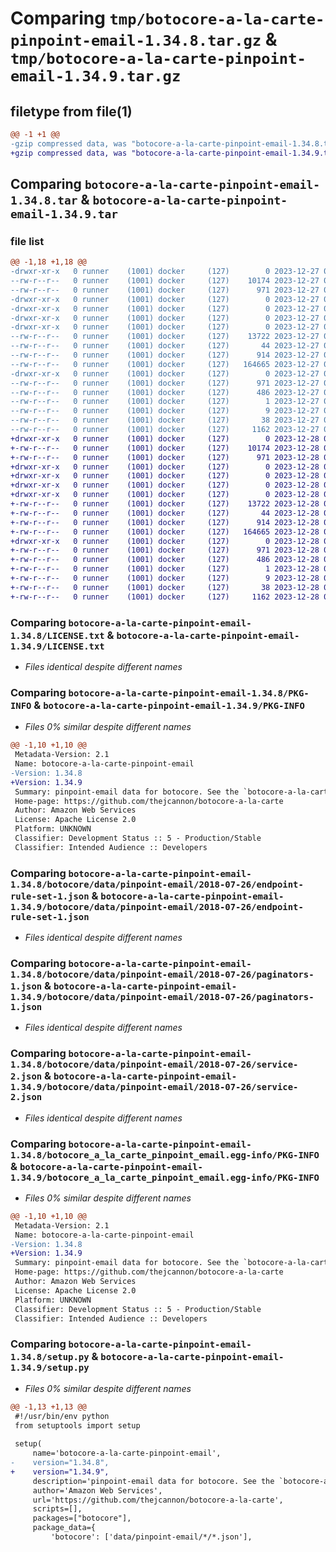 # Comparing `tmp/botocore-a-la-carte-pinpoint-email-1.34.8.tar.gz` & `tmp/botocore-a-la-carte-pinpoint-email-1.34.9.tar.gz`

## filetype from file(1)

```diff
@@ -1 +1 @@
-gzip compressed data, was "botocore-a-la-carte-pinpoint-email-1.34.8.tar", last modified: Wed Dec 27 01:06:50 2023, max compression
+gzip compressed data, was "botocore-a-la-carte-pinpoint-email-1.34.9.tar", last modified: Thu Dec 28 01:06:52 2023, max compression
```

## Comparing `botocore-a-la-carte-pinpoint-email-1.34.8.tar` & `botocore-a-la-carte-pinpoint-email-1.34.9.tar`

### file list

```diff
@@ -1,18 +1,18 @@
-drwxr-xr-x   0 runner    (1001) docker     (127)        0 2023-12-27 01:06:50.931341 botocore-a-la-carte-pinpoint-email-1.34.8/
--rw-r--r--   0 runner    (1001) docker     (127)    10174 2023-12-27 01:06:50.000000 botocore-a-la-carte-pinpoint-email-1.34.8/LICENSE.txt
--rw-r--r--   0 runner    (1001) docker     (127)      971 2023-12-27 01:06:50.931341 botocore-a-la-carte-pinpoint-email-1.34.8/PKG-INFO
-drwxr-xr-x   0 runner    (1001) docker     (127)        0 2023-12-27 01:06:50.927341 botocore-a-la-carte-pinpoint-email-1.34.8/botocore/
-drwxr-xr-x   0 runner    (1001) docker     (127)        0 2023-12-27 01:06:50.927341 botocore-a-la-carte-pinpoint-email-1.34.8/botocore/data/
-drwxr-xr-x   0 runner    (1001) docker     (127)        0 2023-12-27 01:06:50.927341 botocore-a-la-carte-pinpoint-email-1.34.8/botocore/data/pinpoint-email/
-drwxr-xr-x   0 runner    (1001) docker     (127)        0 2023-12-27 01:06:50.927341 botocore-a-la-carte-pinpoint-email-1.34.8/botocore/data/pinpoint-email/2018-07-26/
--rw-r--r--   0 runner    (1001) docker     (127)    13722 2023-12-27 01:06:29.000000 botocore-a-la-carte-pinpoint-email-1.34.8/botocore/data/pinpoint-email/2018-07-26/endpoint-rule-set-1.json
--rw-r--r--   0 runner    (1001) docker     (127)       44 2023-12-27 01:06:29.000000 botocore-a-la-carte-pinpoint-email-1.34.8/botocore/data/pinpoint-email/2018-07-26/examples-1.json
--rw-r--r--   0 runner    (1001) docker     (127)      914 2023-12-27 01:06:29.000000 botocore-a-la-carte-pinpoint-email-1.34.8/botocore/data/pinpoint-email/2018-07-26/paginators-1.json
--rw-r--r--   0 runner    (1001) docker     (127)   164665 2023-12-27 01:06:29.000000 botocore-a-la-carte-pinpoint-email-1.34.8/botocore/data/pinpoint-email/2018-07-26/service-2.json
-drwxr-xr-x   0 runner    (1001) docker     (127)        0 2023-12-27 01:06:50.931341 botocore-a-la-carte-pinpoint-email-1.34.8/botocore_a_la_carte_pinpoint_email.egg-info/
--rw-r--r--   0 runner    (1001) docker     (127)      971 2023-12-27 01:06:50.000000 botocore-a-la-carte-pinpoint-email-1.34.8/botocore_a_la_carte_pinpoint_email.egg-info/PKG-INFO
--rw-r--r--   0 runner    (1001) docker     (127)      486 2023-12-27 01:06:50.000000 botocore-a-la-carte-pinpoint-email-1.34.8/botocore_a_la_carte_pinpoint_email.egg-info/SOURCES.txt
--rw-r--r--   0 runner    (1001) docker     (127)        1 2023-12-27 01:06:50.000000 botocore-a-la-carte-pinpoint-email-1.34.8/botocore_a_la_carte_pinpoint_email.egg-info/dependency_links.txt
--rw-r--r--   0 runner    (1001) docker     (127)        9 2023-12-27 01:06:50.000000 botocore-a-la-carte-pinpoint-email-1.34.8/botocore_a_la_carte_pinpoint_email.egg-info/top_level.txt
--rw-r--r--   0 runner    (1001) docker     (127)       38 2023-12-27 01:06:50.931341 botocore-a-la-carte-pinpoint-email-1.34.8/setup.cfg
--rw-r--r--   0 runner    (1001) docker     (127)     1162 2023-12-27 01:06:50.000000 botocore-a-la-carte-pinpoint-email-1.34.8/setup.py
+drwxr-xr-x   0 runner    (1001) docker     (127)        0 2023-12-28 01:06:52.598364 botocore-a-la-carte-pinpoint-email-1.34.9/
+-rw-r--r--   0 runner    (1001) docker     (127)    10174 2023-12-28 01:06:52.000000 botocore-a-la-carte-pinpoint-email-1.34.9/LICENSE.txt
+-rw-r--r--   0 runner    (1001) docker     (127)      971 2023-12-28 01:06:52.598364 botocore-a-la-carte-pinpoint-email-1.34.9/PKG-INFO
+drwxr-xr-x   0 runner    (1001) docker     (127)        0 2023-12-28 01:06:52.594364 botocore-a-la-carte-pinpoint-email-1.34.9/botocore/
+drwxr-xr-x   0 runner    (1001) docker     (127)        0 2023-12-28 01:06:52.594364 botocore-a-la-carte-pinpoint-email-1.34.9/botocore/data/
+drwxr-xr-x   0 runner    (1001) docker     (127)        0 2023-12-28 01:06:52.594364 botocore-a-la-carte-pinpoint-email-1.34.9/botocore/data/pinpoint-email/
+drwxr-xr-x   0 runner    (1001) docker     (127)        0 2023-12-28 01:06:52.598364 botocore-a-la-carte-pinpoint-email-1.34.9/botocore/data/pinpoint-email/2018-07-26/
+-rw-r--r--   0 runner    (1001) docker     (127)    13722 2023-12-28 01:06:26.000000 botocore-a-la-carte-pinpoint-email-1.34.9/botocore/data/pinpoint-email/2018-07-26/endpoint-rule-set-1.json
+-rw-r--r--   0 runner    (1001) docker     (127)       44 2023-12-28 01:06:26.000000 botocore-a-la-carte-pinpoint-email-1.34.9/botocore/data/pinpoint-email/2018-07-26/examples-1.json
+-rw-r--r--   0 runner    (1001) docker     (127)      914 2023-12-28 01:06:26.000000 botocore-a-la-carte-pinpoint-email-1.34.9/botocore/data/pinpoint-email/2018-07-26/paginators-1.json
+-rw-r--r--   0 runner    (1001) docker     (127)   164665 2023-12-28 01:06:26.000000 botocore-a-la-carte-pinpoint-email-1.34.9/botocore/data/pinpoint-email/2018-07-26/service-2.json
+drwxr-xr-x   0 runner    (1001) docker     (127)        0 2023-12-28 01:06:52.598364 botocore-a-la-carte-pinpoint-email-1.34.9/botocore_a_la_carte_pinpoint_email.egg-info/
+-rw-r--r--   0 runner    (1001) docker     (127)      971 2023-12-28 01:06:52.000000 botocore-a-la-carte-pinpoint-email-1.34.9/botocore_a_la_carte_pinpoint_email.egg-info/PKG-INFO
+-rw-r--r--   0 runner    (1001) docker     (127)      486 2023-12-28 01:06:52.000000 botocore-a-la-carte-pinpoint-email-1.34.9/botocore_a_la_carte_pinpoint_email.egg-info/SOURCES.txt
+-rw-r--r--   0 runner    (1001) docker     (127)        1 2023-12-28 01:06:52.000000 botocore-a-la-carte-pinpoint-email-1.34.9/botocore_a_la_carte_pinpoint_email.egg-info/dependency_links.txt
+-rw-r--r--   0 runner    (1001) docker     (127)        9 2023-12-28 01:06:52.000000 botocore-a-la-carte-pinpoint-email-1.34.9/botocore_a_la_carte_pinpoint_email.egg-info/top_level.txt
+-rw-r--r--   0 runner    (1001) docker     (127)       38 2023-12-28 01:06:52.598364 botocore-a-la-carte-pinpoint-email-1.34.9/setup.cfg
+-rw-r--r--   0 runner    (1001) docker     (127)     1162 2023-12-28 01:06:52.000000 botocore-a-la-carte-pinpoint-email-1.34.9/setup.py
```

### Comparing `botocore-a-la-carte-pinpoint-email-1.34.8/LICENSE.txt` & `botocore-a-la-carte-pinpoint-email-1.34.9/LICENSE.txt`

 * *Files identical despite different names*

### Comparing `botocore-a-la-carte-pinpoint-email-1.34.8/PKG-INFO` & `botocore-a-la-carte-pinpoint-email-1.34.9/PKG-INFO`

 * *Files 0% similar despite different names*

```diff
@@ -1,10 +1,10 @@
 Metadata-Version: 2.1
 Name: botocore-a-la-carte-pinpoint-email
-Version: 1.34.8
+Version: 1.34.9
 Summary: pinpoint-email data for botocore. See the `botocore-a-la-carte` package for more info.
 Home-page: https://github.com/thejcannon/botocore-a-la-carte
 Author: Amazon Web Services
 License: Apache License 2.0
 Platform: UNKNOWN
 Classifier: Development Status :: 5 - Production/Stable
 Classifier: Intended Audience :: Developers
```

### Comparing `botocore-a-la-carte-pinpoint-email-1.34.8/botocore/data/pinpoint-email/2018-07-26/endpoint-rule-set-1.json` & `botocore-a-la-carte-pinpoint-email-1.34.9/botocore/data/pinpoint-email/2018-07-26/endpoint-rule-set-1.json`

 * *Files identical despite different names*

### Comparing `botocore-a-la-carte-pinpoint-email-1.34.8/botocore/data/pinpoint-email/2018-07-26/paginators-1.json` & `botocore-a-la-carte-pinpoint-email-1.34.9/botocore/data/pinpoint-email/2018-07-26/paginators-1.json`

 * *Files identical despite different names*

### Comparing `botocore-a-la-carte-pinpoint-email-1.34.8/botocore/data/pinpoint-email/2018-07-26/service-2.json` & `botocore-a-la-carte-pinpoint-email-1.34.9/botocore/data/pinpoint-email/2018-07-26/service-2.json`

 * *Files identical despite different names*

### Comparing `botocore-a-la-carte-pinpoint-email-1.34.8/botocore_a_la_carte_pinpoint_email.egg-info/PKG-INFO` & `botocore-a-la-carte-pinpoint-email-1.34.9/botocore_a_la_carte_pinpoint_email.egg-info/PKG-INFO`

 * *Files 0% similar despite different names*

```diff
@@ -1,10 +1,10 @@
 Metadata-Version: 2.1
 Name: botocore-a-la-carte-pinpoint-email
-Version: 1.34.8
+Version: 1.34.9
 Summary: pinpoint-email data for botocore. See the `botocore-a-la-carte` package for more info.
 Home-page: https://github.com/thejcannon/botocore-a-la-carte
 Author: Amazon Web Services
 License: Apache License 2.0
 Platform: UNKNOWN
 Classifier: Development Status :: 5 - Production/Stable
 Classifier: Intended Audience :: Developers
```

### Comparing `botocore-a-la-carte-pinpoint-email-1.34.8/setup.py` & `botocore-a-la-carte-pinpoint-email-1.34.9/setup.py`

 * *Files 0% similar despite different names*

```diff
@@ -1,13 +1,13 @@
 #!/usr/bin/env python
 from setuptools import setup
 
 setup(
     name='botocore-a-la-carte-pinpoint-email',
-    version="1.34.8",
+    version="1.34.9",
     description='pinpoint-email data for botocore. See the `botocore-a-la-carte` package for more info.',
     author='Amazon Web Services',
     url='https://github.com/thejcannon/botocore-a-la-carte',
     scripts=[],
     packages=["botocore"],
     package_data={
         'botocore': ['data/pinpoint-email/*/*.json'],
```

